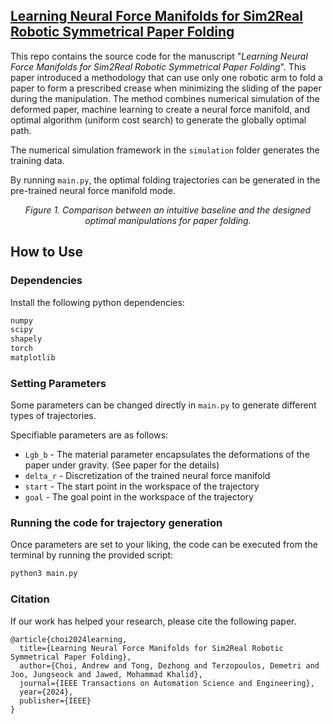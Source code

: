 ## [Learning Neural Force Manifolds for Sim2Real Robotic Symmetrical Paper Folding](https://ieeexplore.ieee.org/abstract/document/10445527)


This repo contains the source code for the manuscript "*Learning Neural Force Manifolds for Sim2Real Robotic Symmetrical Paper Folding*". This paper introduced a methodology that can use only one robotic arm to fold a paper to form a prescribed crease when minimizing the sliding of the paper during the manipulation. The method combines numerical simulation of the deformed paper, machine learning to create a neural force manifold, and optimal algorithm (uniform cost search) to generate the globally optimal path.

The numerical simulation framework in the `simulation` folder generates the training data.

By running `main.py`, the optimal folding trajectories can be generated in the pre-trained neural force manifold mode.

<p align="center">
<img src="images/knot_tying.png" alt>
<br>
<em> Figure 1. Comparison between an intuitive baseline and the designed optimal manipulations for paper folding. </em>
</p>

## How to Use

### Dependencies
Install the following python dependencies:
```bash
numpy
scipy
shapely
torch
matplotlib
```

### Setting Parameters

Some parameters can be changed directly in ```main.py``` to generate different types of trajectories.


Specifiable parameters are as follows:
- ```Lgb_b``` - The material parameter encapsulates the deformations of the paper under gravity. (See paper for the details)
- ```delta_r``` - Discretization of the trained neural force manifold
- ```start``` - The start point in the workspace of the trajectory
- ```goal``` - The goal point in the workspace of the trajectory


### Running the code for trajectory generation
Once parameters are set to your liking, the code can be executed from the terminal by running the provided script:
```bash
python3 main.py
```

### Citation
If our work has helped your research, please cite the following paper.
```
@article{choi2024learning,
  title={Learning Neural Force Manifolds for Sim2Real Robotic Symmetrical Paper Folding},
  author={Choi, Andrew and Tong, Dezhong and Terzopoulos, Demetri and Joo, Jungseock and Jawed, Mohammad Khalid},
  journal={IEEE Transactions on Automation Science and Engineering},
  year={2024},
  publisher={IEEE}
}
```
